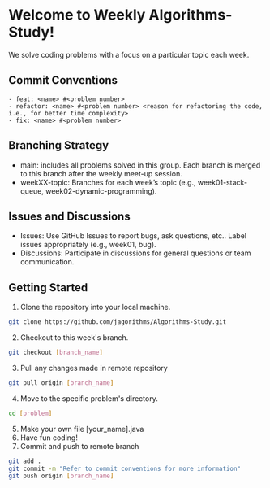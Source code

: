 # Welcome to Weekly Algorithms-Study!

We solve coding problems with a focus on a particular topic each week. 

## Commit Conventions

```
- feat: <name> #<problem number>
- refactor: <name> #<problem number> <reason for refactoring the code, i.e., for better time complexity>
- fix: <name> #<problem number>
```

## Branching Strategy

- main: includes all problems solved in this group. Each branch is merged to this branch after the weekly meet-up session.
- weekXX-topic: Branches for each week’s topic (e.g., week01-stack-queue, week02-dynamic-programming).

## Issues and Discussions
- Issues: Use GitHub Issues to report bugs, ask questions, etc.. Label issues appropriately (e.g., week01, bug).
- Discussions: Participate in discussions for general questions or team communication.

## Getting Started

1. Clone the repository into your local machine.
```bash
git clone https://github.com/jagorithms/Algorithms-Study.git
```

2. Checkout to this week's branch.
```bash
git checkout [branch_name]
```

3. Pull any changes made in remote repository
```bash
git pull origin [branch_name]
```

4. Move to the specific problem's directory. 
```bash
cd [problem]
```

5. Make your own file [your_name].java
6. Have fun coding!
7. Commit and push to remote branch
```bash
git add .
git commit -m "Refer to commit conventions for more information"
git push origin [branch_name]
```
